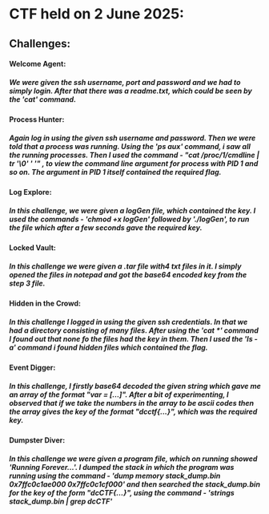 <h1>CTF held on 2 June 2025:</h1>

<h2>Challenges:</h2>

<h4>Welcome Agent:</h4>
<h5>We were given the ssh username, port and password and we had to simply login. After that there was a readme.txt, which could be seen by the 'cat' command.</h5>

<h4>Process Hunter:</h4>
<h5>Again log in using the given ssh username and password. Then we were told that a process was running. Using the 'ps aux' command, i saw all the running processes. Then I used the command - "cat /proc/1/cmdline | tr '\0' ' '" 
, to view the command line argument for process with PID 1 and so on. The argument in PID 1 itself contained the required flag.</h5>

<h4>Log Explore:</h4>
<h5>In this challenge, we were given a logGen file, which contained the key. I used the commands - 'chmod +x logGen' followed by './logGen', to run the file which after a few seconds gave the required key.</h5>

<h4>Locked Vault:</h4>
<h5>In this challenge we were given a .tar file with4 txt files in it. I simply opened the files in notepad and got the base64 encoded key from the step 3 file.</h5>

<h4>Hidden in the Crowd:</h4>
<h5>In this challenge I logged in using the given ssh credentials. In that we had a directory consisting of many files. After using the 'cat *' command I found out that none fo the files had the key in them. Then I used the 'ls -a' command i found hidden files which contained the flag.</h5>

<h4>Event Digger:</h4>
<h5>In this challenge, I firstly base64 decoded the given string which gave me an array of the format "var = [...]". After a bit of experimenting, I observed that if we take the numbers in the array to be ascii codes then the array gives the key of the format "dcctf{...}", which was the required key.</h5>

<h4>Dumpster Diver:</h4>
<h5>In this challenge we were given a program file, which on running showed 'Running Forever...'. I dumped the stack in which the program was running using the command - 'dump memory stack_dump.bin 0x7ffc0c1ae000 0x7ffc0c1cf000' and then searched the stack_dump.bin for the key of the form "dcCTF{...}", using the command - 'strings stack_dump.bin | grep dcCTF'</h5>
